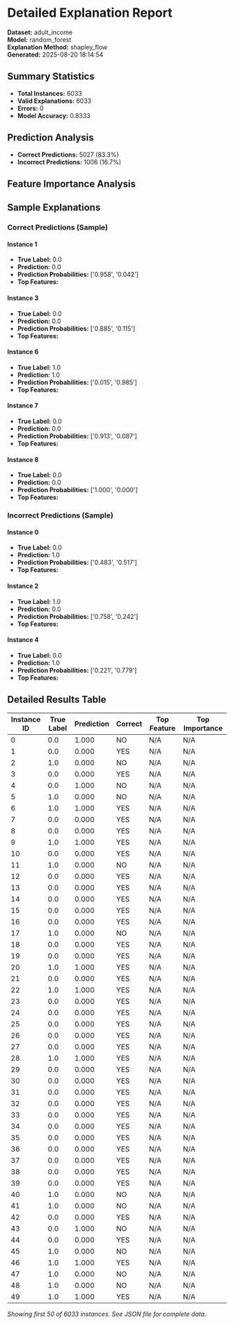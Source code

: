 # Detailed Explanation Report

**Dataset:** adult_income  
**Model:** random_forest  
**Explanation Method:** shapley_flow  
**Generated:** 2025-08-20 18:14:54  

## Summary Statistics

- **Total Instances:** 6033
- **Valid Explanations:** 6033
- **Errors:** 0
- **Model Accuracy:** 0.8333

## Prediction Analysis

- **Correct Predictions:** 5027 (83.3%)
- **Incorrect Predictions:** 1006 (16.7%)

## Feature Importance Analysis

## Sample Explanations

### Correct Predictions (Sample)

#### Instance 1

- **True Label:** 0.0
- **Prediction:** 0.0
- **Prediction Probabilities:** ['0.958', '0.042']
- **Top Features:**

#### Instance 3

- **True Label:** 0.0
- **Prediction:** 0.0
- **Prediction Probabilities:** ['0.885', '0.115']
- **Top Features:**

#### Instance 6

- **True Label:** 1.0
- **Prediction:** 1.0
- **Prediction Probabilities:** ['0.015', '0.985']
- **Top Features:**

#### Instance 7

- **True Label:** 0.0
- **Prediction:** 0.0
- **Prediction Probabilities:** ['0.913', '0.087']
- **Top Features:**

#### Instance 8

- **True Label:** 0.0
- **Prediction:** 0.0
- **Prediction Probabilities:** ['1.000', '0.000']
- **Top Features:**

### Incorrect Predictions (Sample)

#### Instance 0

- **True Label:** 0.0
- **Prediction:** 1.0
- **Prediction Probabilities:** ['0.483', '0.517']
- **Top Features:**

#### Instance 2

- **True Label:** 1.0
- **Prediction:** 0.0
- **Prediction Probabilities:** ['0.758', '0.242']
- **Top Features:**

#### Instance 4

- **True Label:** 0.0
- **Prediction:** 1.0
- **Prediction Probabilities:** ['0.221', '0.779']
- **Top Features:**

## Detailed Results Table

| Instance ID | True Label | Prediction | Correct | Top Feature | Top Importance |
|-------------|------------|------------|---------|-------------|----------------|
| 0 | 0.0 | 1.000 | NO | N/A | N/A |
| 1 | 0.0 | 0.000 | YES | N/A | N/A |
| 2 | 1.0 | 0.000 | NO | N/A | N/A |
| 3 | 0.0 | 0.000 | YES | N/A | N/A |
| 4 | 0.0 | 1.000 | NO | N/A | N/A |
| 5 | 1.0 | 0.000 | NO | N/A | N/A |
| 6 | 1.0 | 1.000 | YES | N/A | N/A |
| 7 | 0.0 | 0.000 | YES | N/A | N/A |
| 8 | 0.0 | 0.000 | YES | N/A | N/A |
| 9 | 1.0 | 1.000 | YES | N/A | N/A |
| 10 | 0.0 | 0.000 | YES | N/A | N/A |
| 11 | 1.0 | 0.000 | NO | N/A | N/A |
| 12 | 0.0 | 0.000 | YES | N/A | N/A |
| 13 | 0.0 | 0.000 | YES | N/A | N/A |
| 14 | 0.0 | 0.000 | YES | N/A | N/A |
| 15 | 0.0 | 0.000 | YES | N/A | N/A |
| 16 | 0.0 | 0.000 | YES | N/A | N/A |
| 17 | 1.0 | 0.000 | NO | N/A | N/A |
| 18 | 0.0 | 0.000 | YES | N/A | N/A |
| 19 | 0.0 | 0.000 | YES | N/A | N/A |
| 20 | 1.0 | 1.000 | YES | N/A | N/A |
| 21 | 0.0 | 0.000 | YES | N/A | N/A |
| 22 | 1.0 | 1.000 | YES | N/A | N/A |
| 23 | 0.0 | 0.000 | YES | N/A | N/A |
| 24 | 0.0 | 0.000 | YES | N/A | N/A |
| 25 | 0.0 | 0.000 | YES | N/A | N/A |
| 26 | 0.0 | 0.000 | YES | N/A | N/A |
| 27 | 0.0 | 0.000 | YES | N/A | N/A |
| 28 | 1.0 | 1.000 | YES | N/A | N/A |
| 29 | 0.0 | 0.000 | YES | N/A | N/A |
| 30 | 0.0 | 0.000 | YES | N/A | N/A |
| 31 | 0.0 | 0.000 | YES | N/A | N/A |
| 32 | 0.0 | 0.000 | YES | N/A | N/A |
| 33 | 0.0 | 0.000 | YES | N/A | N/A |
| 34 | 0.0 | 0.000 | YES | N/A | N/A |
| 35 | 0.0 | 0.000 | YES | N/A | N/A |
| 36 | 0.0 | 0.000 | YES | N/A | N/A |
| 37 | 0.0 | 0.000 | YES | N/A | N/A |
| 38 | 0.0 | 0.000 | YES | N/A | N/A |
| 39 | 0.0 | 0.000 | YES | N/A | N/A |
| 40 | 1.0 | 0.000 | NO | N/A | N/A |
| 41 | 1.0 | 0.000 | NO | N/A | N/A |
| 42 | 0.0 | 0.000 | YES | N/A | N/A |
| 43 | 0.0 | 1.000 | NO | N/A | N/A |
| 44 | 0.0 | 0.000 | YES | N/A | N/A |
| 45 | 1.0 | 0.000 | NO | N/A | N/A |
| 46 | 1.0 | 1.000 | YES | N/A | N/A |
| 47 | 1.0 | 0.000 | NO | N/A | N/A |
| 48 | 1.0 | 0.000 | NO | N/A | N/A |
| 49 | 1.0 | 1.000 | YES | N/A | N/A |

*Showing first 50 of 6033 instances. See JSON file for complete data.*
